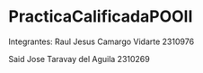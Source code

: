 # PracticaCalificadaPOOII
Integrantes:
Raul Jesus Camargo Vidarte 2310976

Said Jose Taravay del Aguila 2310269
